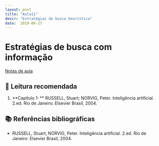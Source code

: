 ```yaml
---
layout: post
title: "Aula11"
descr: "Estratégias de busca heurística"
date:  2019-08-27
---
```


# Estratégias de busca com informação

[Notas de aula](https://github.com/chaua/inteligencia-artificial/tree/master/Aulas)

## 📖 Leitura recomendada

1. **Capítulo 1: ** RUSSELL, Stuart; NORVIG, Peter. Inteligência artificial. 2.ed. Rio de Janeiro: Elsevier Brasil, 2004.

## 📚 Referências bibliográficas

- RUSSELL, Stuart; NORVIG, Peter. Inteligência artificial. 2.ed. Rio de Janeiro: Elsevier Brasil, 2004.